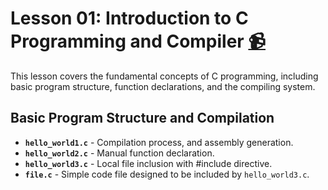 # Lesson 01: Introduction to C Programming and Compiler [:video_camera:](https://youtu.be/HjXBXBgfKyk?si=WAmSqhA-oq7qHryI)

This lesson covers the fundamental concepts of C programming, including basic program structure, function declarations, and the compiling system.

## Basic Program Structure and Compilation
- **`hello_world1.c`** - Compilation process, and assembly generation.
- **`hello_world2.c`** - Manual function declaration.
- **`hello_world3.c`** - Local file inclusion with #include directive.
- **`file.c`** - Simple code file designed to be included by `hello_world3.c`.
